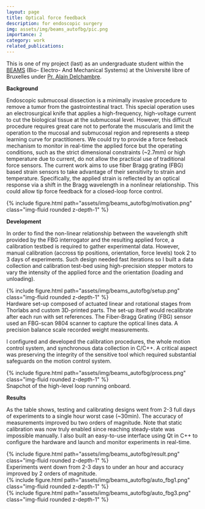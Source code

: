 ```yaml
---
layout: page
title: Optical force feedback 
description: for endoscopic surgery
img: assets/img/beams_autofbg/pic.png
importance: 2
category: work
related_publications: 
---
```


This is one of my project (last) as an undergraduate student within the [BEAMS](https://beams.polytech.ulb.be/) (Bio- Electro- And Mechanical Systems) at the Université libre of Bruxelles under [Pr. Alain Delchambre](https://www.linkedin.com/in/alain-delchambre/?originalSubdomain=be).


**Background**

Endoscopic submucosal dissection is a minimally invasive procedure to remove a tumor from the gastrointestinal tract. This special operation uses an electrosurgical knife that applies a high-frequency, high-voltage current to cut the biological tissue at the submucosal level. However, this difficult procedure requires great care not to perforate the muscularis and limit the operation to the mucosal and submucosal region and represents a steep learning curve for practitioners. We could try to provide a force feeback mechanism to monitor in real-time the applied force but the operating conditions, such as the strict dimensional constraints (~2.7mm) or high temperature due to current, do not allow the practical use of traditional force sensors. The current work aims to use fiber Bragg grating (FBG) based strain sensors to take advantage of their sensitivity to strain and temperature. Specifically, the applied strain is reflected by an optical response via a shift in the Bragg wavelength in a nonlinear relationship. This could allow tip force feedback for a closed-loop force control.

<div class="row justify-content-sm-center">
    <div class="col-sm mt-3 mt-md-0">
        {% include figure.html path="assets/img/beams_autofbg/motivation.png" class="img-fluid rounded z-depth-1" %}
    </div>
</div>

**Development**

In order to find the non-linear relationship between the wavelength shift provided by the FBG interrogator and the resulting applied force, a calibration testbed is required to gather experimental data. However, manual calibration (accross tip positions, orientation, force levels) took 2 to 3 days of experiments. Such design needed fast iterations so I built a data collection and calibration test-bed using high-precision stepper motors to vary the intensity of the applied force and the orientation (loading and unloading). 

<div class="row justify-content-sm-center">
    <div class="col-sm-10 mt-3 mt-md-0">
        {% include figure.html path="assets/img/beams_autofbg/setup.png" class="img-fluid rounded z-depth-1" %}
    </div>
</div>

<div class="caption">
    Hardware set-up composed of actuated linear and rotational stages from Thorlabs and custom 3D-printed parts. The set-up itself would recalibrate after each run with set references. The Fiber-Bragg Grating (FBG) sensor used an FBG-scan 9804 scanner to capture the optical lines data. A precision balance scale recorded weight measurements.
</div>

I configured and developed the calibration procedures, the whole motion control system, and synchronous data collection in C/C++. A critical aspect was preserving the integrity of the sensitive tool which required substantial safeguards on the motion control system.


<div class="row justify-content-sm-center">
    <div class="col-sm mt-3 mt-md-0">
        {% include figure.html path="assets/img/beams_autofbg/process.png" class="img-fluid rounded z-depth-1" %}
    </div>
</div>
<div class="caption">
    Snapchot of the high-level loop running onboard.
</div>


**Results**

As the table shows, testing and calibrating designs went from 2-3 full days of experiments to a single hour worst case (~30min). The accuracy of measurements improved bu two orders of magnitude. Note that static calibration was now truly enabled since reaching steady-state was impossible manually. I also built an easy-to-use interface using Qt in C++ to configure the hardware and launch and monitor experiments in real-time.

<div class="row justify-content-sm-center">
    <div class="col-sm-8 mt-3 mt-md-0">
        {% include figure.html path="assets/img/beams_autofbg/result.png" class="img-fluid rounded z-depth-1" %}
    </div>
</div>

<div class="caption">
    Experiments went down from 2-3 days to under an hour and accuracy improved by 2 orders of magnitude.
</div>


<div class="row justify-content-sm-center">
    <div class="col-sm mt-3 mt-md-0">
        {% include figure.html path="assets/img/beams_autofbg/auto_fbg1.png" class="img-fluid rounded z-depth-1" %}
    </div>
</div>

<div class="row justify-content-sm-center">
    <div class="col-sm mt-3 mt-md-0">
        {% include figure.html path="assets/img/beams_autofbg/auto_fbg3.png" class="img-fluid rounded z-depth-1" %}
    </div>
</div>

